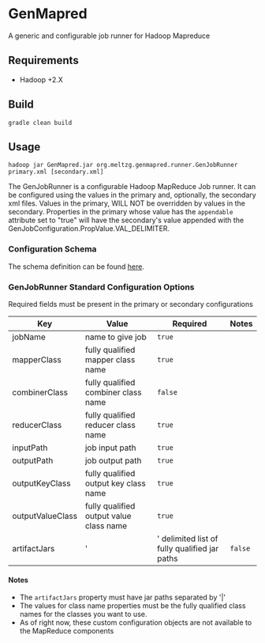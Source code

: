 # GenMapred
A generic and configurable job runner for Hadoop Mapreduce

## Requirements

 - Hadoop +2.X
 
## Build

```
gradle clean build
```

## Usage

```
hadoop jar GenMapred.jar org.meltzg.genmapred.runner.GenJobRunner primary.xml [secondary.xml]
```

The GenJobRunner is a configurable Hadoop MapReduce Job runner.  It can be configured using the values in the primary and, optionally, the secondary xml files.  Values in the primary, WILL NOT be overridden by values in the secondary.  Properties in the primary whose value has the ```appendable``` attribute set to "true" will have the secondary's value appended with the GenJobConfiguration.PropValue.VAL_DELIMITER.

### Configuration Schema

The schema definition can be found [here](./src/main/resources/GenJobConfiguration.xsd).

### GenJobRunner Standard Configuration Options

Required fields must be present in the primary or secondary configurations

Key | Value | Required | Notes
--- | --- | --- | ---
jobName | name to give job | ```true``` | 
mapperClass | fully qualified mapper class name | ```true``` | 
combinerClass | fully qualified combiner class name | ```false``` | 
reducerClass | fully qualified reducer class name | ```true``` | 
inputPath | job input path | ```true``` | 
outputPath | job output path | ```true``` | 
outputKeyClass | fully qualified output key class name | ```true``` | 
outputValueClass | fully qualified output value class name | ```true``` | 
artifactJars | '|' delimited list of fully qualified jar paths | ```false``` | Is only required if configured classes are not already in the Hadoop Classpath


#### Notes
 - The ```artifactJars``` property must have jar paths separated by '|'
 - The values for class name properties must be the fully qualified class names for the classes you want to use.
 - As of right now, these custom configuration objects are not available to the MapReduce components

